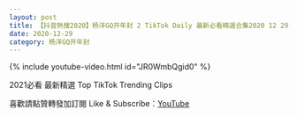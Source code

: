 ```yaml
---
layout: post
title: 【抖音熱搜2020】杨洋GQ开年封 2 TikTok Daily 最新必看精選合集2020 12 29
date: 2020-12-29
category: 杨洋GQ开年封
---
```


{% include youtube-video.html id="JR0WmbQgid0" %}

2021必看 最新精選 Top TikTok Trending Clips

喜歡請點贊轉發加訂閱 Like & Subscribe：[YouTube](https://www.youtube.com/channel/UCAoR7VcanIPd04uEq_GIylA/videos)

